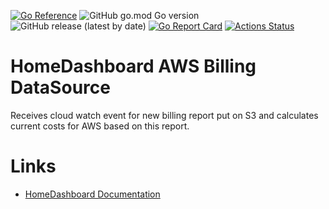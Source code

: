 [![Go Reference](https://pkg.go.dev/badge/github.com/tommzn/hdb-datasource-awsbilling.svg)](https://pkg.go.dev/github.com/tommzn/hdb-datasource-awsbilling)
![GitHub go.mod Go version](https://img.shields.io/github/go-mod/go-version/tommzn/hdb-datasource-awsbilling)
![GitHub release (latest by date)](https://img.shields.io/github/v/release/tommzn/hdb-datasource-awsbilling)
[![Go Report Card](https://goreportcard.com/badge/github.com/tommzn/hdb-datasource-awsbilling)](https://goreportcard.com/report/github.com/tommzn/hdb-datasource-awsbilling)
[![Actions Status](https://github.com/tommzn/hdb-datasource-awsbilling/actions/workflows/go.pkg.auto-ci.yml/badge.svg)](https://github.com/tommzn/hdb-datasource-awsbilling/actions)

# HomeDashboard AWS Billing DataSource
Receives cloud watch event for new billing report put on S3 and calculates current costs for AWS based on this report.

# Links
- [HomeDashboard Documentation](https://github.com/tommzn/hdb-docs/wiki)

